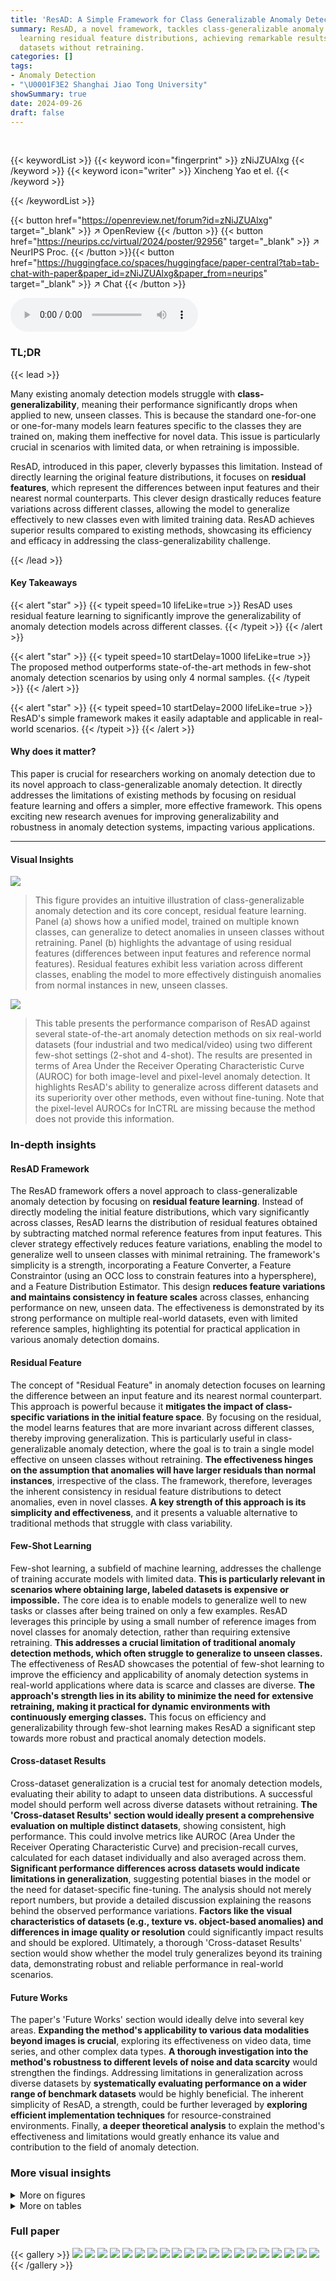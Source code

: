 ```yaml
---
title: 'ResAD: A Simple Framework for Class Generalizable Anomaly Detection'
summary: ResAD, a novel framework, tackles class-generalizable anomaly detection by
  learning residual feature distributions, achieving remarkable results on diverse
  datasets without retraining.
categories: []
tags:
- Anomaly Detection
- "\U0001F3E2 Shanghai Jiao Tong University"
showSummary: true
date: 2024-09-26
draft: false
---
```


<br>

{{< keywordList >}}
{{< keyword icon="fingerprint" >}} zNiJZUAlxg {{< /keyword >}}
{{< keyword icon="writer" >}} Xincheng Yao et el. {{< /keyword >}}
 
{{< /keywordList >}}

{{< button href="https://openreview.net/forum?id=zNiJZUAlxg" target="_blank" >}}
↗ OpenReview
{{< /button >}}
{{< button href="https://neurips.cc/virtual/2024/poster/92956" target="_blank" >}}
↗ NeurIPS Proc.
{{< /button >}}{{< button href="https://huggingface.co/spaces/huggingface/paper-central?tab=tab-chat-with-paper&paper_id=zNiJZUAlxg&paper_from=neurips" target="_blank" >}}
↗ Chat
{{< /button >}}



<audio controls>
    <source src="https://ai-paper-reviewer.com/zNiJZUAlxg/podcast.wav" type="audio/wav">
    Your browser does not support the audio element.
</audio>


### TL;DR


{{< lead >}}

Many existing anomaly detection models struggle with **class-generalizability**, meaning their performance significantly drops when applied to new, unseen classes. This is because the standard one-for-one or one-for-many models learn features specific to the classes they are trained on, making them ineffective for novel data.  This issue is particularly crucial in scenarios with limited data, or when retraining is impossible. 

ResAD, introduced in this paper, cleverly bypasses this limitation.  Instead of directly learning the original feature distributions, it focuses on **residual features**, which represent the differences between input features and their nearest normal counterparts. This clever design drastically reduces feature variations across different classes, allowing the model to generalize effectively to new classes even with limited training data. ResAD achieves superior results compared to existing methods, showcasing its efficiency and efficacy in addressing the class-generalizability challenge.

{{< /lead >}}


#### Key Takeaways

{{< alert "star" >}}
{{< typeit speed=10 lifeLike=true >}} ResAD uses residual feature learning to significantly improve the generalizability of anomaly detection models across different classes. {{< /typeit >}}
{{< /alert >}}

{{< alert "star" >}}
{{< typeit speed=10 startDelay=1000 lifeLike=true >}} The proposed method outperforms state-of-the-art methods in few-shot anomaly detection scenarios by using only 4 normal samples. {{< /typeit >}}
{{< /alert >}}

{{< alert "star" >}}
{{< typeit speed=10 startDelay=2000 lifeLike=true >}} ResAD's simple framework makes it easily adaptable and applicable in real-world scenarios. {{< /typeit >}}
{{< /alert >}}

#### Why does it matter?
This paper is crucial for researchers working on anomaly detection due to its novel approach to class-generalizable anomaly detection.  It directly addresses the limitations of existing methods by focusing on residual feature learning and offers a simpler, more effective framework. This opens exciting new research avenues for improving generalizability and robustness in anomaly detection systems, impacting various applications.

------
#### Visual Insights



![](https://ai-paper-reviewer.com/zNiJZUAlxg/figures_1_1.jpg)

> This figure provides an intuitive illustration of class-generalizable anomaly detection and its core concept, residual feature learning.  Panel (a) shows how a unified model, trained on multiple known classes, can generalize to detect anomalies in unseen classes without retraining.  Panel (b) highlights the advantage of using residual features (differences between input features and reference normal features).  Residual features exhibit less variation across different classes, enabling the model to more effectively distinguish anomalies from normal instances in new, unseen classes.





![](https://ai-paper-reviewer.com/zNiJZUAlxg/tables_6_1.jpg)

> This table presents the performance comparison of ResAD against several state-of-the-art anomaly detection methods on six real-world datasets (four industrial and two medical/video) using two different few-shot settings (2-shot and 4-shot).  The results are presented in terms of Area Under the Receiver Operating Characteristic Curve (AUROC) for both image-level and pixel-level anomaly detection.  It highlights ResAD's ability to generalize across different datasets and its superiority over other methods, even without fine-tuning. Note that the pixel-level AUROCs for InCTRL are missing because the method does not provide this information.





### In-depth insights


#### ResAD Framework
The ResAD framework offers a novel approach to class-generalizable anomaly detection by focusing on **residual feature learning**.  Instead of directly modeling the initial feature distributions, which vary significantly across classes, ResAD learns the distribution of residual features obtained by subtracting matched normal reference features from input features. This clever strategy effectively reduces feature variations, enabling the model to generalize well to unseen classes with minimal retraining. The framework's simplicity is a strength, incorporating a Feature Converter, a Feature Constraintor (using an OCC loss to constrain features into a hypersphere), and a Feature Distribution Estimator. This design **reduces feature variations and maintains consistency in feature scales** across classes, enhancing performance on new, unseen data.  The effectiveness is demonstrated by its strong performance on multiple real-world datasets, even with limited reference samples, highlighting its potential for practical application in various anomaly detection domains.

#### Residual Feature
The concept of "Residual Feature" in anomaly detection focuses on learning the difference between an input feature and its nearest normal counterpart.  This approach is powerful because it **mitigates the impact of class-specific variations in the initial feature space**. By focusing on the residual, the model learns features that are more invariant across different classes, thereby improving generalization.  This is particularly useful in class-generalizable anomaly detection, where the goal is to train a single model effective on unseen classes without retraining. **The effectiveness hinges on the assumption that anomalies will have larger residuals than normal instances**, irrespective of the class.  The framework, therefore, leverages the inherent consistency in residual feature distributions to detect anomalies, even in novel classes.  **A key strength of this approach is its simplicity and effectiveness**, and it presents a valuable alternative to traditional methods that struggle with class variability.

#### Few-Shot Learning
Few-shot learning, a subfield of machine learning, addresses the challenge of training accurate models with limited data.  **This is particularly relevant in scenarios where obtaining large, labeled datasets is expensive or impossible.** The core idea is to enable models to generalize well to new tasks or classes after being trained on only a few examples.  ResAD leverages this principle by using a small number of reference images from novel classes for anomaly detection, rather than requiring extensive retraining.  **This addresses a crucial limitation of traditional anomaly detection methods, which often struggle to generalize to unseen classes.** The effectiveness of ResAD showcases the potential of few-shot learning to improve the efficiency and applicability of anomaly detection systems in real-world applications where data is scarce and classes are diverse.  **The approach's strength lies in its ability to minimize the need for extensive retraining, making it practical for dynamic environments with continuously emerging classes.** This focus on efficiency and generalizability through few-shot learning makes ResAD a significant step towards more robust and practical anomaly detection models.

#### Cross-dataset Results
Cross-dataset generalization is a crucial test for anomaly detection models, evaluating their ability to adapt to unseen data distributions.  A successful model should perform well across diverse datasets without retraining.  **The 'Cross-dataset Results' section would ideally present a comprehensive evaluation on multiple distinct datasets**, showing consistent, high performance. This could involve metrics like AUROC (Area Under the Receiver Operating Characteristic Curve) and precision-recall curves, calculated for each dataset individually and also averaged across them.  **Significant performance differences across datasets would indicate limitations in generalization**, suggesting potential biases in the model or the need for dataset-specific fine-tuning. The analysis should not merely report numbers, but provide a detailed discussion explaining the reasons behind the observed performance variations.   **Factors like the visual characteristics of datasets (e.g., texture vs. object-based anomalies) and differences in image quality or resolution** could significantly impact results and should be explored. Ultimately, a thorough 'Cross-dataset Results' section would show whether the model truly generalizes beyond its training data, demonstrating robust and reliable performance in real-world scenarios.

#### Future Works
The paper's 'Future Works' section would ideally delve into several key areas.  **Expanding the method's applicability to various data modalities beyond images is crucial**, exploring its effectiveness on video data, time series, and other complex data types.  **A thorough investigation into the method's robustness to different levels of noise and data scarcity** would strengthen the findings.  Addressing limitations in generalization across diverse datasets by **systematically evaluating performance on a wider range of benchmark datasets** would be highly beneficial. The inherent simplicity of ResAD, a strength, could be further leveraged by **exploring efficient implementation techniques** for resource-constrained environments.  Finally, **a deeper theoretical analysis** to explain the method's effectiveness and limitations would greatly enhance its value and contribution to the field of anomaly detection.


### More visual insights

<details>
<summary>More on figures
</summary>


![](https://ai-paper-reviewer.com/zNiJZUAlxg/figures_3_1.jpg)

> This figure illustrates the ResAD framework's architecture.  It shows the process of how a test image is processed to detect anomalies.  First, a pre-trained feature extractor is used to obtain initial features from both the test image and few-shot normal reference images. These initial features are then converted into residual features by subtracting the nearest normal reference feature for each. Next, a Feature Constraintor shapes the normal residual features into a hypersphere. Finally, a Feature Distribution Estimator, using a normalizing flow model, learns the normal residual feature distribution, enabling the detection of anomalies (outliers) in the test image.  The loss functions used in training are also indicated.


![](https://ai-paper-reviewer.com/zNiJZUAlxg/figures_8_1.jpg)

> This figure illustrates the core idea of the ResAD framework.  (a) shows how a class-generalizable anomaly detection model, trained on several known classes, can generalize to detect anomalies in unseen classes. (b) demonstrates that learning residual features (the difference between an input feature and its nearest neighbor from known classes) reduces feature variations across classes, allowing for better anomaly detection in new classes.


![](https://ai-paper-reviewer.com/zNiJZUAlxg/figures_9_1.jpg)

> This figure shows additional qualitative results on the MVTecAD dataset.  It presents anomaly score maps generated by various anomaly detection methods (RDAD, UniAD, PatchCore, WinCLIP, and the proposed method, Ours)  for several examples from the dataset. Each row displays a test image, its corresponding ground truth anomaly mask, and the anomaly score maps generated by the different methods.  The visualizations illustrate the performance of the methods in terms of accurately localizing anomalies in images.


![](https://ai-paper-reviewer.com/zNiJZUAlxg/figures_17_1.jpg)

> This figure shows additional qualitative results on the MVTecAD dataset.  It visually compares the anomaly localization maps generated by several different methods (RDAD, UniAD, PatchCore, WinCLIP, and the proposed ResAD method) against the ground truth anomaly masks for various product categories and defect types within the dataset. This allows for a direct visual comparison of the effectiveness of each method in accurately identifying and localizing anomalies within images.


</details>




<details>
<summary>More on tables
</summary>


![](https://ai-paper-reviewer.com/zNiJZUAlxg/tables_8_1.jpg)
> This table presents the ablation study results on the MVTecAD dataset. It shows the impact of removing key components (residual feature learning, feature constraintor, and abnormal invariant OCC loss) from the proposed ResAD model on the image-level and pixel-level AUROC.  Additionally, it explores different architectures for the feature constraintor to determine the best configuration.

![](https://ai-paper-reviewer.com/zNiJZUAlxg/tables_8_2.jpg)
> This table presents the ablation study results for the ResAD model on the MVTecAD dataset.  It shows the impact of removing key components (residual feature learning, feature constraintor, and abnormal invariant OCC loss) and also explores the effect of different feature constraintor network architectures on the model's performance. Image-level and pixel-level AUROC scores are reported for each configuration.

![](https://ai-paper-reviewer.com/zNiJZUAlxg/tables_8_3.jpg)
> This table presents the results of anomaly detection and localization experiments using various few-shot anomaly detection methods on six real-world datasets.  The AUROC (Area Under the Receiver Operating Characteristic Curve) metric is used to evaluate the performance, reported separately for image-level and pixel-level detection.  The table compares the performance of the proposed ResAD method against several state-of-the-art (SOTA) methods, including those that don't use few-shot fine-tuning (RDAD, UniAD) and those that only provide image-level scores (InCTRL).  The results are shown for 2-shot and 4-shot scenarios, indicating the performance with limited normal sample data.

![](https://ai-paper-reviewer.com/zNiJZUAlxg/tables_9_1.jpg)
> This table presents the results of anomaly detection and localization experiments using the Area Under the ROC Curve (AUROC) metric on six real-world datasets.  The experiments were conducted under various few-shot anomaly detection settings (2-shot and 4-shot). The table compares the performance of the proposed ResAD method with several state-of-the-art (SOTA) methods, including one-for-one and one-for-many approaches.  Image-level and pixel-level AUROC scores are provided. Note that some methods don't use few-shot samples for fine-tuning, and one method (InCTRL) only provides image-level scores.

![](https://ai-paper-reviewer.com/zNiJZUAlxg/tables_14_1.jpg)
> This table presents a comparison of the proposed ResAD model with other state-of-the-art anomaly detection methods on six real-world datasets.  The comparison considers both image-level and pixel-level Area Under the ROC Curve (AUROC) scores. It demonstrates the performance of each method under different few-shot settings (2-shot and 4-shot), highlighting ResAD's superior class-generalizable ability, especially compared to those models that require fine-tuning or re-training with the new classes.

![](https://ai-paper-reviewer.com/zNiJZUAlxg/tables_15_1.jpg)
> This table presents a comparison of different anomaly detection methods on six real-world datasets.  The results are shown for both image-level and pixel-level AUROC scores, using 2-shot and 4-shot settings (meaning only 2 or 4 normal samples per class were used for reference).  Note that some methods only provide image-level results.

![](https://ai-paper-reviewer.com/zNiJZUAlxg/tables_16_1.jpg)
> This table presents a comparison of anomaly detection and localization results using the Area Under the Receiver Operating Characteristic Curve (AUROC) metric.  The results are shown for six real-world datasets across two different few-shot settings (2-shot and 4-shot).  The table compares the performance of ResAD against several state-of-the-art (SOTA) methods, including both one-for-one and one-for-many approaches. Note that some methods, like InCTRL, only provide image-level scores, whereas others provide both image-level and pixel-level AUROCs.

![](https://ai-paper-reviewer.com/zNiJZUAlxg/tables_16_2.jpg)
> This table presents a comparison of anomaly detection and localization results using the Area Under the Receiver Operating Characteristic Curve (AUROC) metric.  It evaluates various state-of-the-art (SOTA) methods on six real-world datasets, varying the number of few-shot normal samples used (2-shot and 4-shot). The table highlights the performance differences between methods designed for one-to-one or one-to-many anomaly detection versus those specifically designed for few-shot settings. It also notes that some methods (like InCTRL) only provide image-level scores, thus lacking pixel-level AUROC values.

</details>




### Full paper

{{< gallery >}}
<img src="https://ai-paper-reviewer.com/zNiJZUAlxg/1.png" class="grid-w50 md:grid-w33 xl:grid-w25" />
<img src="https://ai-paper-reviewer.com/zNiJZUAlxg/2.png" class="grid-w50 md:grid-w33 xl:grid-w25" />
<img src="https://ai-paper-reviewer.com/zNiJZUAlxg/3.png" class="grid-w50 md:grid-w33 xl:grid-w25" />
<img src="https://ai-paper-reviewer.com/zNiJZUAlxg/4.png" class="grid-w50 md:grid-w33 xl:grid-w25" />
<img src="https://ai-paper-reviewer.com/zNiJZUAlxg/5.png" class="grid-w50 md:grid-w33 xl:grid-w25" />
<img src="https://ai-paper-reviewer.com/zNiJZUAlxg/6.png" class="grid-w50 md:grid-w33 xl:grid-w25" />
<img src="https://ai-paper-reviewer.com/zNiJZUAlxg/7.png" class="grid-w50 md:grid-w33 xl:grid-w25" />
<img src="https://ai-paper-reviewer.com/zNiJZUAlxg/8.png" class="grid-w50 md:grid-w33 xl:grid-w25" />
<img src="https://ai-paper-reviewer.com/zNiJZUAlxg/9.png" class="grid-w50 md:grid-w33 xl:grid-w25" />
<img src="https://ai-paper-reviewer.com/zNiJZUAlxg/10.png" class="grid-w50 md:grid-w33 xl:grid-w25" />
<img src="https://ai-paper-reviewer.com/zNiJZUAlxg/11.png" class="grid-w50 md:grid-w33 xl:grid-w25" />
<img src="https://ai-paper-reviewer.com/zNiJZUAlxg/12.png" class="grid-w50 md:grid-w33 xl:grid-w25" />
<img src="https://ai-paper-reviewer.com/zNiJZUAlxg/13.png" class="grid-w50 md:grid-w33 xl:grid-w25" />
<img src="https://ai-paper-reviewer.com/zNiJZUAlxg/14.png" class="grid-w50 md:grid-w33 xl:grid-w25" />
<img src="https://ai-paper-reviewer.com/zNiJZUAlxg/15.png" class="grid-w50 md:grid-w33 xl:grid-w25" />
<img src="https://ai-paper-reviewer.com/zNiJZUAlxg/16.png" class="grid-w50 md:grid-w33 xl:grid-w25" />
<img src="https://ai-paper-reviewer.com/zNiJZUAlxg/17.png" class="grid-w50 md:grid-w33 xl:grid-w25" />
<img src="https://ai-paper-reviewer.com/zNiJZUAlxg/18.png" class="grid-w50 md:grid-w33 xl:grid-w25" />
<img src="https://ai-paper-reviewer.com/zNiJZUAlxg/19.png" class="grid-w50 md:grid-w33 xl:grid-w25" />
<img src="https://ai-paper-reviewer.com/zNiJZUAlxg/20.png" class="grid-w50 md:grid-w33 xl:grid-w25" />
{{< /gallery >}}